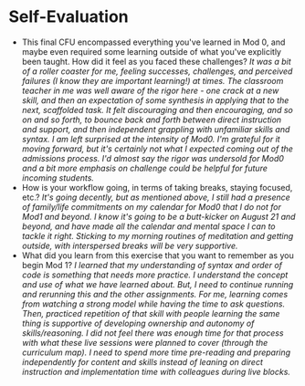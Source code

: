 # Self-Evaluation

- This final CFU encompassed everything you've learned in Mod 0, and maybe even required some learning outside of what you've explicitly been taught. How did it feel as you faced these challenges? *It was a bit of a roller coaster for me, feeling successes, challenges, and perceived failures (I know they are important learning!) at times. The classroom teacher in me was well aware of the rigor here - one crack at a new skill, and then an expectation of some synthesis in applying that to the next, scaffolded task. It felt discouraging and then encouraging, and so on and so forth, to bounce back and forth between direct instruction and support, and then independent grappling with unfamiliar skills and syntax. I am left surprised at the intensity of Mod0. I'm grateful for it moving forward, but it's certainly not what I expected coming out of the admissions process. I'd almost say the rigor was undersold for Mod0 and a bit more emphasis on challenge could be helpful for future incoming students.* 
- How is your workflow going, in terms of taking breaks, staying focused, etc.? *It's going decently, but as mentioned above, I still had a presence of family/life commitments on my calendar for Mod0 that I do not for Mod1 and beyond. I know it's going to be a butt-kicker on August 21 and beyond, and have made all the calendar and mental space I can to tackle it right. Sticking to my morning routines of meditation and getting outside, with interspersed breaks will be very supportive.*
- What did you learn from this exercise that you want to remember as you begin Mod 1? *I learned that my understanding of syntax and order of code is something that needs more practice. I understand the concept and use of what we have learned about. But, I need to continue running and rerunning this and the other assignments. For me, learning comes from watching a strong model while having the time to ask questions. Then, practiced repetition of that skill with people learning the same thing is supportive of developing ownership and autonomy of skills/reasoning. I did not feel there was enough time for that process with what these live sessions were planned to cover (through the curriculum map). I need to spend more time pre-reading and preparing independently for content and skills instead of leaning on direct instruction and implementation time with colleagues during live blocks.* 